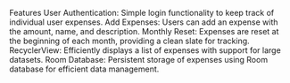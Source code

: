
Features
User Authentication: Simple login functionality to keep track of individual user expenses.
Add Expenses: Users can add an expense with the amount, name, and description.
Monthly Reset: Expenses are reset at the beginning of each month, providing a clean slate for tracking.
RecyclerView: Efficiently displays a list of expenses with support for large datasets.
Room Database: Persistent storage of expenses using Room database for efficient data management.
